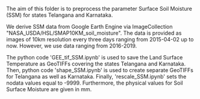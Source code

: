 The aim of this folder is to preprocess the parameter Surface Soil Moisture (SSM) for states Telangana and Karnataka.

We derive SSM data from Google Earth Engine via ImageCollection "NASA_USDA/HSL/SMAP10KM_soil_moisture". 
The data is provided as images of 10km resolution every three days ranging from 2015-04-02 up to now. However, we use data ranging from 2016-2019.

The python code 'GEE_tif_SSM.ipynb' is used to save the Land Surface Temperature as GeoTIFFs covering the states Telangana and Karnataka. 
Then, python code 'shape_SSM.ipynb' is used to create separate GeoTIFFs for Telangana as well as Karnataka. 
Finally, 'rescale_SSM.ipynb' sets the nodata values equal to -9999. Furthermore, the physical values for Soil Surface Moisture are given in mm.

